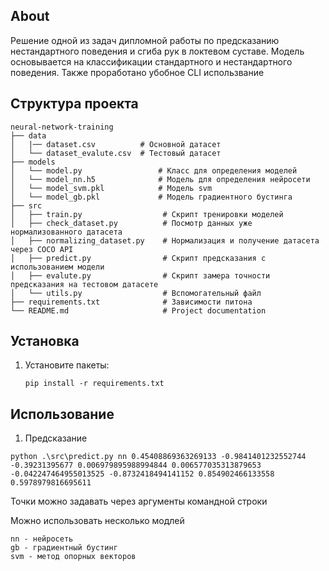 ## About
Решение одной из задач дипломной работы по предсказанию нестандартного поведения и сгиба рук в локтевом суставе. Модель основывается на классификации стандартного и нестандартного поведения. Также проработано убобное CLI использвание

## Структура проекта

```
neural-network-training
├── data
│   |── dataset.csv          # Основной датасет
│   └── dataset_evalute.csv  # Тестовый датасет
├── models
│   └── model.py                 # Класс для определения моделей
│   └── model_nn.h5              # Модель для определения нейросети
│   └── model_svm.pkl            # Модель svm
│   └── model_gb.pkl             # Модель градиентного бустинга
├── src
│   ├── train.py                  # Скрипт тренировки моделей
│   ├── check_dataset.py          # Посмотр данных уже нормализованного датасета
│   ├── normalizing_dataset.py    # Нормализация и получение датасета через COCO API
│   ├── predict.py                # Скрипт предсказания с использованием модели
│   ├── evalute.py                # Скрипт замера точности предсказания на тестовом датасете
│   └── utils.py                  # Вспомогательный файл
├── requirements.txt              # Зависимости питона
└── README.md                     # Project documentation
```

## Установка

1. Установите пакеты:
   ```
   pip install -r requirements.txt
   ```

## Использование
1. Предсказание
```
python .\src\predict.py nn 0.45408869363269133 -0.9841401232552744 -0.39231395677 0.006979895988994844 0.006577035313879653 -0.042247464955013525 -0.8732418494141152 0.854902466133558 0.5978979816695611
```
Точки можно задавать через аргументы командной строки

Можно использовать несколько модлей 
```
nn - нейросеть
gb - градиентный бустинг
svm - метод опорных векторов
```
